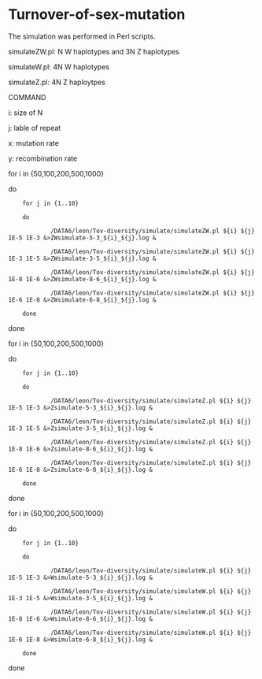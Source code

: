 # Turnover-of-sex-mutation

The simulation was performed in Perl scripts.

simulateZW.pl: N W haplotypes and 3N Z haplotypes

simulateW.pl: 4N W haplotypes

simulateZ.pl: 4N Z haploytpes

COMMAND

i: size of N

j: lable of repeat

x: mutation rate

y: recombination rate


for i in {50,100,200,500,1000}

do

        for j in {1..10}
        
        do
        
                /DATA6/leon/Tov-diversity/simulate/simulateZW.pl ${i} ${j} 1E-5 1E-3 &>ZWsimulate-5-3_${i}_${j}.log &
                
                /DATA6/leon/Tov-diversity/simulate/simulateZW.pl ${i} ${j} 1E-3 1E-5 &>ZWsimulate-3-5_${i}_${j}.log &
                
                /DATA6/leon/Tov-diversity/simulate/simulateZW.pl ${i} ${j} 1E-8 1E-6 &>ZWsimulate-8-6_${i}_${j}.log &
                
                /DATA6/leon/Tov-diversity/simulate/simulateZW.pl ${i} ${j} 1E-6 1E-8 &>ZWsimulate-6-8_${i}_${j}.log &
                
        done
        
done



for i in {50,100,200,500,1000}

do

        for j in {1..10}
        
        do
        
                /DATA6/leon/Tov-diversity/simulate/simulateZ.pl ${i} ${j} 1E-5 1E-3 &>Zsimulate-5-3_${i}_${j}.log &
                
                /DATA6/leon/Tov-diversity/simulate/simulateZ.pl ${i} ${j} 1E-3 1E-5 &>Zsimulate-3-5_${i}_${j}.log &
                
                /DATA6/leon/Tov-diversity/simulate/simulateZ.pl ${i} ${j} 1E-8 1E-6 &>Zsimulate-8-6_${i}_${j}.log &
                
                /DATA6/leon/Tov-diversity/simulate/simulateZ.pl ${i} ${j} 1E-6 1E-8 &>Zsimulate-6-8_${i}_${j}.log &
                
        done
        
done



for i in {50,100,200,500,1000}

do

        for j in {1..10}
        
        do
        
                /DATA6/leon/Tov-diversity/simulate/simulateW.pl ${i} ${j} 1E-5 1E-3 &>Wsimulate-5-3_${i}_${j}.log &
                
                /DATA6/leon/Tov-diversity/simulate/simulateW.pl ${i} ${j} 1E-3 1E-5 &>Wsimulate-3-5_${i}_${j}.log &
                
                /DATA6/leon/Tov-diversity/simulate/simulateW.pl ${i} ${j} 1E-8 1E-6 &>Wsimulate-8-6_${i}_${j}.log &
                
                /DATA6/leon/Tov-diversity/simulate/simulateW.pl ${i} ${j} 1E-6 1E-8 &>Wsimulate-6-8_${i}_${j}.log &
                
        done
        
done


